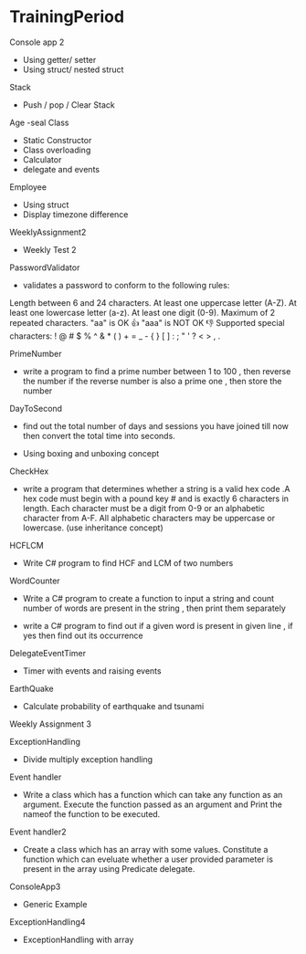 # TrainingPeriod

Console app 2
- Using getter/ setter
- Using struct/ nested struct

Stack
- Push / pop / Clear Stack

Age
-seal Class
-  Static Constructor
- Class overloading
- Calculator
- delegate and events

Employee
- Using struct
- Display timezone difference

WeeklyAssignment2
- Weekly Test 2

PasswordValidator
- validates a password to conform to the following rules:

Length between 6 and 24 characters.
At least one uppercase letter (A-Z).
At least one lowercase letter (a-z).
At least one digit (0-9).
Maximum of 2 repeated characters.
"aa" is OK 👍
"aaa" is NOT OK 👎
Supported special characters:
! @ # $ % ^ & * ( ) + = _ - { } [ ] : ; " ' ? < > , .

PrimeNumber
- write a program to find a prime number between 1 to 100 , then reverse the number if the reverse number is also a prime one , then store the number

DayToSecond
- find out the total number of days and sessions you have joined till now then convert the total time into seconds.

- Using boxing and unboxing concept

CheckHex
- write a program  that determines whether a string is a valid hex code .A hex code must begin with a pound key # and is exactly 6 characters in length. Each character must be a digit from 0-9 or an alphabetic character from A-F. All alphabetic characters may be uppercase or lowercase.
(use inheritance concept)

HCFLCM
- Write C# program to find HCF and LCM of two numbers

WordCounter
- Write a C# program to create a function to input a string and count number of words are present  in the string , then  print them separately

- write a C# program to find out if  a given word is present in given line , if yes then find out its occurrence

DelegateEventTimer
- Timer with events and raising events

EarthQuake
- Calculate probability of earthquake and tsunami

Weekly Assignment 3

ExceptionHandling
- Divide multiply exception handling


Event handler
- Write a class which has a function which can take any function as an argument. Execute the function passed as an argument and Print the nameof the function to be executed.

Event handler2
- Create a class which has an array with some values. Constitute a function which can eveluate whether a user provided parameter is present in the array using Predicate delegate.

ConsoleApp3
- Generic Example

ExceptionHandling4
- ExceptionHandling with array


